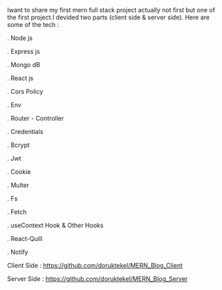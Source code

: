 Iwant to share my first mern full stack project actually not first but one of the first project.I devided two parts (client side & server side). Here are some of the tech :



. Node js

. Express js

. Mongo dB

. React js

. Cors Policy

. Env

. Router - Controller

. Credentials

. Bcrypt

. Jwt

. Cookie

. Multer

. Fs

. Fetch

. useContext Hook & Other Hooks

. React-Quill

. Notify



Client Side : https://github.com/doruktekel/MERN_Blog_Client

Server Side : https://github.com/doruktekel/MERN_Blog_Server
